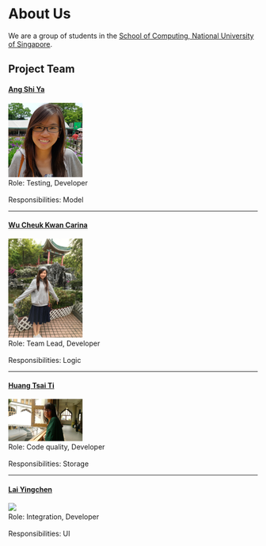 # About Us

We are a group of students in the [School of Computing, National University of Singapore](http://www.comp.nus.edu.sg).

## Project Team

#### [Ang Shi Ya](https://github.com/AngShiYa) <br>
<img src="images/ShiYa.png" width="150"><br>
Role: Testing, Developer <br>  
Responsibilities: Model

-----

#### [Wu Cheuk Kwan Carina](https://github.com/carinackwu) <br>
<img src="images/Carina.JPG" width="150"><br>
Role: Team Lead, Developer <br>  
Responsibilities: Logic

-----

#### [Huang Tsai Ti](https://github.com/tyrahuang) <br>
<img src="images/TsaiTi.jpg" width="150"><br>
Role: Code quality, Developer <br>  
Responsibilities: Storage

-----

#### [Lai Yingchen](https://github.com/yingchen0505) <br>
<img src="images/Yingchen.JPG" width="150"><br>
Role: Integration, Developer <br>  
Responsibilities: UI
